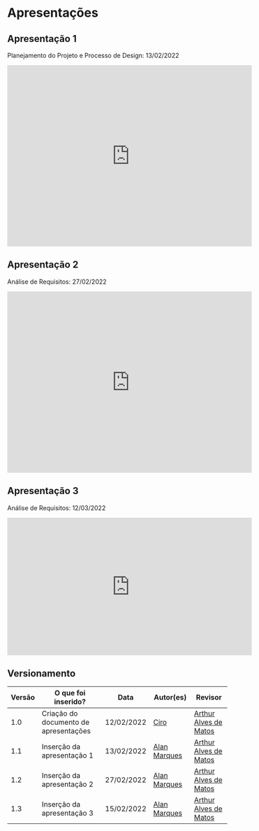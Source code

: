 # Apresentações

## Apresentação 1
Planejamento do Projeto e Processo de Design: 13/02/2022
<p align='center'>
    <iframe width="560" height="415" src="https://www.youtube.com/embed/On1Aa9c80XQ" title="YouTube video player" frameborder="0" allow="accelerometer; autoplay; clipboard-write; encrypted-media; gyroscope; picture-in-picture" allowfullscreen></iframe>
</p>

## Apresentação 2
Análise de Requisitos: 27/02/2022
<p align='center'>
    <iframe width="560" height="415" src="https://www.youtube.com/embed/3y2xWyKv_Ik" title="YouTube video player" frameborder="0" allow="accelerometer; autoplay; clipboard-write; encrypted-media; gyroscope; picture-in-picture" allowfullscreen></iframe>
</p>

## Apresentação 3
Análise de Requisitos: 12/03/2022
<p align='center'>
    <iframe width="560" height="315" src="https://www.youtube.com/embed/01-4YTVOo0g" title="YouTube video player" frameborder="0" allow="accelerometer; autoplay; clipboard-write; encrypted-media; gyroscope; picture-in-picture" allowfullscreen></iframe>
</p>

## Versionamento
Versão |  O que foi inserido? | Data | Autor(es)| Revisor
---- |----- | ---- | ---- | ----
1.0 | Criação do documento de apresentações |12/02/2022| [Ciro](https://github.com/ciro-c) | [Arthur Alves de Matos](https://github.com/Arthur-Gaudium)
1.1 | Inserção da apresentação 1 |13/02/2022| [Alan Marques](https://github.com/alan-ms) | [Arthur Alves de Matos](https://github.com/Arthur-Gaudium)
1.2 | Inserção da apresentação 2 |27/02/2022| [Alan Marques](https://github.com/alan-ms) | [Arthur Alves de Matos](https://github.com/Arthur-Gaudium)
1.3 | Inserção da apresentação 3 |15/02/2022| [Alan Marques](https://github.com/alan-ms) | [Arthur Alves de Matos](https://github.com/Arthur-Gaudium)
